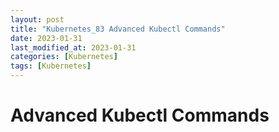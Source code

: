 ```yaml
---
layout: post
title: "Kubernetes_83 Advanced Kubectl Commands"
date: 2023-01-31
last_modified_at: 2023-01-31
categories: [Kubernetes]
tags: [Kubernetes]
---
```


# Advanced Kubectl Commands
